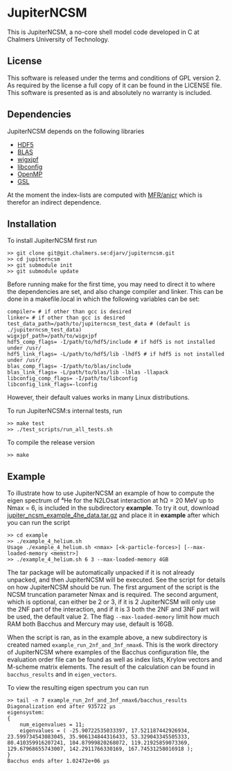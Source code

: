 # JupiterNCSM
This is JupiterNCSM, a no-core shell model code developed in C at Chalmers
University of Technology. 

## License

This software is released under the terms and conditions of GPL version 2.
As required by the license a full copy of it can be found in the LICENSE file.
This software is presented as is and absolutely no warranty is included.

## Dependencies

JupiterNCSM depends on the following libraries 
- [HDF5](https://www.hdfgroup.org/solutions/hdf5/)
- [BLAS](http://www.netlib.org/blas/)
- [wigxjpf](http://fy.chalmers.se/subatom/wigxjpf/)
- [libconfig](https://hyperrealm.github.io/libconfig/)
- [OpenMP](https://www.openmp.org/)
- [GSL](https://www.gnu.org/software/gsl/)

At the moment the index-lists are computed with [MFR/anicr](https://git.chalmers.se/djarv/mfrtd)
which is therefor an indirect dependence.

## Installation

To install JupiterNCSM first run
```
>> git clone git@git.chalmers.se:djarv/jupiterncsm.git
>> cd jupiterncsm
>> git submodule init
>> git submodule update
```

Before running make for the first time, you may need to direct it to where 
the dependencies are set, and also change compiler and linker. This can be done
in a makefile.local in which the following variables can be set:

``` makefile.local
compiler= # if other than gcc is desired
linker= # if other than gcc is desired
test_data_path=/path/to/jupiterncsm_test_data # (default is ./jupiterncsm_test_data)
wigxjpf_path=/path/to/wigxjpf
hdf5_comp_flags= -I/path/to/hdf5/include # if hdf5 is not installed under /usr/
hdf5_link_flags= -L/path/to/hdf5/lib -lhdf5 # if hdf5 is not installed under /usr/ 
blas_comp_flags= -I/path/to/blas/include
blas_link_flags= -L/path/to/blas/lib -lblas -llapack
libconfig_comp_flags= -I/path/to/libconfig
libconfig_link_flags=-lconfig
```

However, their default values works in many Linux distributions.

To run JupiterNCSM:s internal tests, run 
```
>> make test
>> ./test_scripts/run_all_tests.sh
```

To compile the release version
```
>> make
```

## Example

To illustrate how to use JupiterNCSM an example of how to compute the 
eigen spectrum of ⁴He for the N2LOsat interaction at ħΩ = 20 MeV up to Nmax = 6, 
is included in the subdirectory **example**. To try it out, download 
[jupiter_ncsm_example_4he_data.tar.gz](http://fy.chalmers.se/subatom/jupiterncsm_example_data/jupiter_ncsm_example_4he_data.tar.gz) 
and place it in **example** after which you can run the  script
```
>> cd example
>> ./example_4_helium.sh
Usage ./example_4_helium.sh <nmax> [<k-particle-forces>] [--max-loaded-memory <memstr>]
>> ./example_4_helium.sh 6 3 --max-loaded-memory 4GB
```
The tar package will be automatically unpacked if it is not already unpacked,
and then JupiterNCSM will be executed. See the script for details on how 
JupiterNCSM should be run.
The first argument of the script is the NCSM truncation parameter Nmax and is
required. The second argument, which is optional, can either be 2 or 3, if
it is 2 JupiterNCSM will only use the 2NF part of the interaction, and if it
is 3 both the 2NF and 3NF part will be used, the default value 2. The flag 
`--max-loaded-memory` limit how much RAM both Bacchus and Mercury may use,
default is 16GB.

When the script is ran, as in the example above, a new subdirectory is created 
named `example_run_2nf_and_3nf_nmax6`. This is the work directory of JupiterNCSM
where examples of the Bacchus configuration file, the evaluation order file can
be found as well as index lists, Krylow vectors and M-scheme matrix elements. 
The result of the calculation can be found in `bacchus_results` and in 
`eigen_vectors`. 

To view the resulting eigen spectrum you can run
```
>> tail -n 7 example_run_2nf_and_3nf_nmax6/bacchus_results
Diagonalization end after 935722 µs
eigensystem:
{
	num_eigenvalues = 11;
	eigenvalues = ( -25.90722535033397, 17.521187442926934, 23.599734543083045, 35.906134844316433, 53.329043345505333, 80.410359916207241, 104.87999820268072, 119.21925859073369, 129.67968655743007, 142.2911766330169, 167.74531258016918 );
}
Bacchus ends after 1.02472e+06 µs
```
